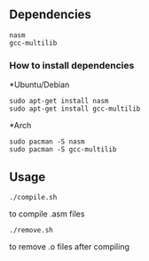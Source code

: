 ## Dependencies

```
nasm
gcc-multilib
```

### How to install dependencies

*Ubuntu/Debian
```
sudo apt-get install nasm 
sudo apt-get install gcc-multilib
```

*Arch

```
sudo pacman -S nasm
sudo pacman -S gcc-multilib

```

## Usage


```./compile.sh```

to compile .asm files 

 ```./remove.sh```

to remove .o files after compiling

